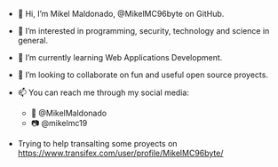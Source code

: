 - 👋 Hi, I’m Mikel Maldonado, @MikelMC96byte on GitHub.
- 👀 I’m interested in programming, security, technology and science in general. 
- 🌱 I’m currently learning Web Applications Development.
- 💞️ I’m looking to collaborate on fun and useful open source proyects.
- 📫 You can reach me through my social media:
  - 🐤 @MikelMaldonado
  - 📷 @mikelmc19

- Trying to help transalting some proyects on https://www.transifex.com/user/profile/MikelMC96byte/

<!---
MikelMC96byte/MikelMC96byte is a ✨ special ✨ repository because its `README.md` (this file) appears on your GitHub profile.
You can click the Preview link to take a look at your changes.
--->
